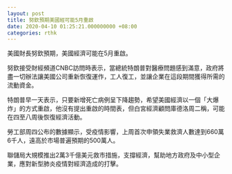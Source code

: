 ```yaml
---
layout: post
title: 努欽預期美國經可能5月重啟
date: 2020-04-10 01:25:21.000000000 +08:00
categories: rthk
---
```


美國財長努欽預期，美國經濟可能在5月重啟。

努欽接受財經頻道CNBC訪問時表示，當總統特朗普對醫療問題感到滿意，政府將盡一切辦法讓美國公司重新恢復運作，工人復工，並讓企業在這段期間獲得所需的流動資金。

特朗普早一天表示，只要新增死亡病例呈下降趨勢，希望美國經濟以一個「大爆炸」的方式重啟，他沒有提出重啟的時間表，但白宮經濟顧問庫德洛周二稱，可能在四至八周後恢復經濟活動。

勞工部周四公布的數據顯示，受疫情影響，上周首次申領失業救濟人數達到660萬6千人，遠高於市場普遍預期的500萬人。

聯儲局大規模推出2萬3千億美元救市措施，支撐經濟，幫助地方政府及中小型企業，應對新型肺炎疫情對經濟造成的打擊。
